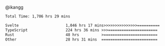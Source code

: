 @ikangg
<!--START_SECTION:waka-->

```txt
Total Time: 1,706 hrs 29 mins

Svelte                     1,046 hrs 17 mins>>>>>>>>>>>>>>>==========   60.30 %
TypeScript                 224 hrs 36 mins >>>======================   12.95 %
Rust                       48 hrs          >========================   02.77 %
Other                      28 hrs 31 mins  =========================   01.64 %
```

<!--END_SECTION:waka-->

